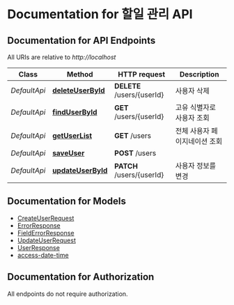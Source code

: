 # Documentation for 할일 관리 API

<a name="documentation-for-api-endpoints"></a>
## Documentation for API Endpoints

All URIs are relative to *http://localhost*

| Class | Method | HTTP request | Description |
|------------ | ------------- | ------------- | -------------|
| *DefaultApi* | [**deleteUserById**](Apis/DefaultApi.md#deleteuserbyid) | **DELETE** /users/{userId} | 사용자 삭제 |
*DefaultApi* | [**findUserById**](Apis/DefaultApi.md#finduserbyid) | **GET** /users/{userId} | 고유 식별자로 사용자 조회 |
*DefaultApi* | [**getUserList**](Apis/DefaultApi.md#getuserlist) | **GET** /users | 전체 사용자 페이지네이션 조회 |
*DefaultApi* | [**saveUser**](Apis/DefaultApi.md#saveuser) | **POST** /users |  |
*DefaultApi* | [**updateUserById**](Apis/DefaultApi.md#updateuserbyid) | **PATCH** /users/{userId} | 사용자 정보를 변경 |


<a name="documentation-for-models"></a>
## Documentation for Models

 - [CreateUserRequest](./Models/CreateUserRequest.md)
 - [ErrorResponse](./Models/ErrorResponse.md)
 - [FieldErrorResponse](./Models/FieldErrorResponse.md)
 - [UpdateUserRequest](./Models/UpdateUserRequest.md)
 - [UserResponse](./Models/UserResponse.md)
 - [access-date-time](./Models/access-date-time.md)


<a name="documentation-for-authorization"></a>
## Documentation for Authorization

All endpoints do not require authorization.
